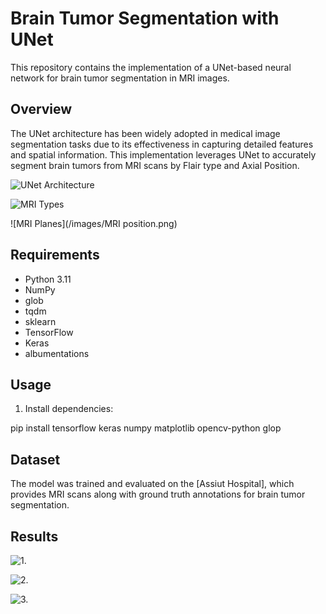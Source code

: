 # Brain Tumor Segmentation with UNet

This repository contains the implementation of a UNet-based neural network for brain tumor segmentation in MRI images.

## Overview

The UNet architecture has been widely adopted in medical image segmentation tasks due to its effectiveness in capturing detailed features and spatial information. This implementation leverages UNet to accurately segment brain tumors from MRI scans
by Flair type and Axial Position.

![UNet Architecture](/images/u-net-architecture.png)

![MRI Types](/images/Axial-view-of-T1-T1ce-T2-and-Flair.png)

![MRI Planes](/images/MRI position.png)

## Requirements

- Python 3.11
- NumPy
- glob 
- tqdm 
- sklearn
- TensorFlow
- Keras
- albumentations 

## Usage

1. Install dependencies:

pip install tensorflow keras numpy matplotlib opencv-python glop

## Dataset

The model was trained and evaluated on the [Assiut Hospital], which provides MRI scans along with ground truth annotations for brain tumor segmentation.

## Results
![1.](/images/1.png)

![2.](/images/2.png)

![3.](/images/3.png)